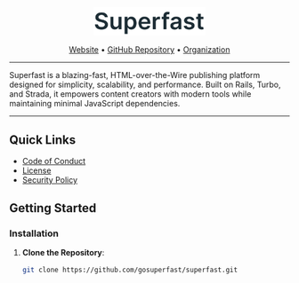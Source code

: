 
<p align="center">
  <a href="https://superfast.sh" target="_blank">
    <img src="assets/superfast.png" alt="Superfast" width="200px">
  </a>
</p>

<p align="center">
    <a href="https://superfast.sh">Website</a> •
    <a href="https://github.com/gosuperfast/superfast">GitHub Repository</a> •
    <a href="https://github.com/gosuperfast">Organization</a>
</p>

---

Superfast is a blazing-fast, HTML-over-the-Wire publishing platform designed for simplicity, scalability, and performance. Built on Rails, Turbo, and Strada, it empowers content creators with modern tools while maintaining minimal JavaScript dependencies.

---

## Quick Links

- [Code of Conduct](CODE_OF_CONDUCT.md)
- [License](LICENSE)
- [Security Policy](SECURITY.md)

## Getting Started

### Installation

1. **Clone the Repository**:
   ```bash
   git clone https://github.com/gosuperfast/superfast.git
